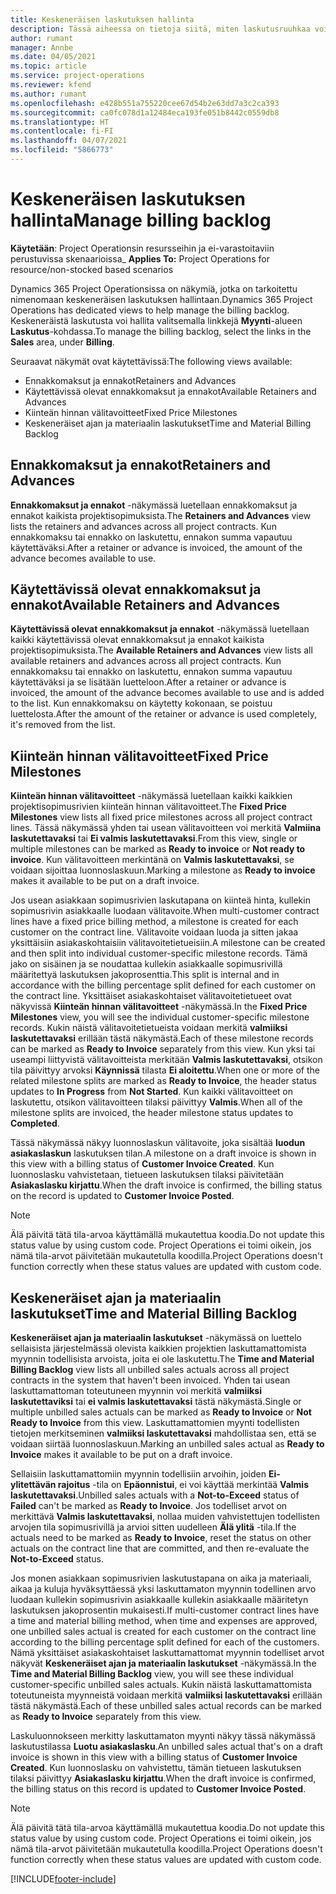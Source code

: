 ```yaml
---
title: Keskeneräisen laskutuksen hallinta
description: Tässä aiheessa on tietoja siitä, miten laskutusruuhkaa voidaan tarkastella ja käsitellä Project Operationsissa.
author: rumant
manager: Annbe
ms.date: 04/05/2021
ms.topic: article
ms.service: project-operations
ms.reviewer: kfend
ms.author: rumant
ms.openlocfilehash: e428b551a755220cee67d54b2e63dd7a3c2ca393
ms.sourcegitcommit: ca0fc078d1a12484eca193fe051b8442c0559db8
ms.translationtype: HT
ms.contentlocale: fi-FI
ms.lasthandoff: 04/07/2021
ms.locfileid: "5866773"
---
```

# <a name="manage-billing-backlog"></a><span data-ttu-id="92fa2-103">Keskeneräisen laskutuksen hallinta</span><span class="sxs-lookup"><span data-stu-id="92fa2-103">Manage billing backlog</span></span>

<span data-ttu-id="92fa2-104">**Käytetään**: Project Operationsin resursseihin ja ei-varastoitaviin perustuvissa skenaarioissa</span><span class="sxs-lookup"><span data-stu-id="92fa2-104">_ **Applies To:** Project Operations for resource/non-stocked based scenarios</span></span>

<span data-ttu-id="92fa2-105">Dynamics 365 Project Operationsissa on näkymiä, jotka on tarkoitettu nimenomaan keskeneräisen laskutuksen hallintaan.</span><span class="sxs-lookup"><span data-stu-id="92fa2-105">Dynamics 365 Project Operations has dedicated views to help manage the billing backlog.</span></span> <span data-ttu-id="92fa2-106">Keskeneräistä laskutusta voi hallita valitsemalla linkkejä **Myynti**-alueen **Laskutus**-kohdassa.</span><span class="sxs-lookup"><span data-stu-id="92fa2-106">To manage the billing backlog, select the links in the **Sales** area, under **Billing**.</span></span> 

<span data-ttu-id="92fa2-107">Seuraavat näkymät ovat käytettävissä:</span><span class="sxs-lookup"><span data-stu-id="92fa2-107">The following views available:</span></span>

- <span data-ttu-id="92fa2-108">Ennakkomaksut ja ennakot</span><span class="sxs-lookup"><span data-stu-id="92fa2-108">Retainers and Advances</span></span>
- <span data-ttu-id="92fa2-109">Käytettävissä olevat ennakkomaksut ja ennakot</span><span class="sxs-lookup"><span data-stu-id="92fa2-109">Available Retainers and Advances</span></span>
- <span data-ttu-id="92fa2-110">Kiinteän hinnan välitavoitteet</span><span class="sxs-lookup"><span data-stu-id="92fa2-110">Fixed Price Milestones</span></span>
- <span data-ttu-id="92fa2-111">Keskeneräiset ajan ja materiaalin laskutukset</span><span class="sxs-lookup"><span data-stu-id="92fa2-111">Time and Material Billing Backlog</span></span>

## <a name="retainers-and-advances"></a><span data-ttu-id="92fa2-112">Ennakkomaksut ja ennakot</span><span class="sxs-lookup"><span data-stu-id="92fa2-112">Retainers and Advances</span></span>

<span data-ttu-id="92fa2-113">**Ennakkomaksut ja ennakot** -näkymässä luetellaan ennakkomaksut ja ennakot kaikista projektisopimuksista.</span><span class="sxs-lookup"><span data-stu-id="92fa2-113">The **Retainers and Advances** view lists the retainers and advances across all project contracts.</span></span> <span data-ttu-id="92fa2-114">Kun ennakkomaksu tai ennakko on laskutettu, ennakon summa vapautuu käytettäväksi.</span><span class="sxs-lookup"><span data-stu-id="92fa2-114">After a retainer or advance is invoiced, the amount of the advance becomes available to use.</span></span>

## <a name="available-retainers-and-advances"></a><span data-ttu-id="92fa2-115">Käytettävissä olevat ennakkomaksut ja ennakot</span><span class="sxs-lookup"><span data-stu-id="92fa2-115">Available Retainers and Advances</span></span>

<span data-ttu-id="92fa2-116">**Käytettävissä olevat ennakkomaksut ja ennakot** -näkymässä luetellaan kaikki käytettävissä olevat ennakkomaksut ja ennakot kaikista projektisopimuksista.</span><span class="sxs-lookup"><span data-stu-id="92fa2-116">The **Available Retainers and Advances** view lists all available retainers and advances across all project contracts.</span></span> <span data-ttu-id="92fa2-117">Kun ennakkomaksu tai ennakko on laskutettu, ennakon summa vapautuu käytettäväksi ja se lisätään luetteloon.</span><span class="sxs-lookup"><span data-stu-id="92fa2-117">After a retainer or advance is invoiced, the amount of the advance becomes available to use and is added to the list.</span></span> <span data-ttu-id="92fa2-118">Kun ennakkomaksu on käytetty kokonaan, se poistuu luettelosta.</span><span class="sxs-lookup"><span data-stu-id="92fa2-118">After the amount of the retainer or advance is used completely, it's removed from the list.</span></span>

## <a name="fixed-price-milestones"></a><span data-ttu-id="92fa2-119">Kiinteän hinnan välitavoitteet</span><span class="sxs-lookup"><span data-stu-id="92fa2-119">Fixed Price Milestones</span></span>

<span data-ttu-id="92fa2-120">**Kiinteän hinnan välitavoitteet** -näkymässä luetellaan kaikki kaikkien projektisopimusrivien kiinteän hinnan välitavoitteet.</span><span class="sxs-lookup"><span data-stu-id="92fa2-120">The **Fixed Price Milestones** view lists all fixed price milestones across all project contract lines.</span></span> <span data-ttu-id="92fa2-121">Tässä näkymässä yhden tai usean välitavoitteen voi merkitä **Valmiina laskutettavaksi** tai **Ei valmis laskutettavaksi**.</span><span class="sxs-lookup"><span data-stu-id="92fa2-121">From this view, single or multiple milestones can be marked as **Ready to invoice** or **Not ready to invoice**.</span></span> <span data-ttu-id="92fa2-122">Kun välitavoitteen merkintänä on **Valmis laskutettavaksi**, se voidaan sijoittaa luonnoslaskuun.</span><span class="sxs-lookup"><span data-stu-id="92fa2-122">Marking a milestone as **Ready to invoice** makes it available to be put on a draft invoice.</span></span>

<span data-ttu-id="92fa2-123">Jos usean asiakkaan sopimusrivien laskutapana on kiinteä hinta, kullekin sopimusrivin asiakkaalle luodaan välitavoite.</span><span class="sxs-lookup"><span data-stu-id="92fa2-123">When multi-customer contract lines have a fixed price billing method, a milestone is created for each customer on the contract line.</span></span> <span data-ttu-id="92fa2-124">Välitavoite voidaan luoda ja sitten jakaa yksittäisiin asiakaskohtaisiin välitavoitetietueisiin.</span><span class="sxs-lookup"><span data-stu-id="92fa2-124">A milestone can be created and then split into individual customer-specific milestone records.</span></span> <span data-ttu-id="92fa2-125">Tämä jako on sisäinen ja se noudattaa kullekin asiakkaalle sopimusrivillä määritettyä laskutuksen jakoprosenttia.</span><span class="sxs-lookup"><span data-stu-id="92fa2-125">This split is internal and in accordance with the billing percentage split defined for each customer on the contract line.</span></span> <span data-ttu-id="92fa2-126">Yksittäiset asiakaskohtaiset välitavoitetietueet ovat näkyvissä **Kiinteän hinnan välitavoitteet** -näkymässä.</span><span class="sxs-lookup"><span data-stu-id="92fa2-126">In the **Fixed Price Milestones** view, you will see the individual customer-specific milestone records.</span></span> <span data-ttu-id="92fa2-127">Kukin näistä välitavoitetietueista voidaan merkitä **valmiiksi laskutettavaksi** erillään tästä näkymästä.</span><span class="sxs-lookup"><span data-stu-id="92fa2-127">Each of these milestone records can be marked as **Ready to Invoice** separately from this view.</span></span> <span data-ttu-id="92fa2-128">Kun yksi tai useampi liittyvistä välitavoitteista merkitään **Valmis laskutettavaksi**, otsikon tila päivittyy arvoksi **Käynnissä** tilasta **Ei aloitettu**.</span><span class="sxs-lookup"><span data-stu-id="92fa2-128">When one or more of the related milestone splits are marked as **Ready to Invoice**, the header status updates to **In Progress** from **Not Started**.</span></span> <span data-ttu-id="92fa2-129">Kun kaikki välitavoitteet on laskutettu, otsikon välitavoitteen tilaksi päivittyy **Valmis**.</span><span class="sxs-lookup"><span data-stu-id="92fa2-129">When all of the milestone splits are invoiced, the header milestone status updates to **Completed**.</span></span>

<span data-ttu-id="92fa2-130">Tässä näkymässä näkyy luonnoslaskun välitavoite, joka sisältää **luodun asiakaslaskun** laskutuksen tilan.</span><span class="sxs-lookup"><span data-stu-id="92fa2-130">A milestone on a draft invoice is shown in this view with a billing status of **Customer Invoice Created**.</span></span> <span data-ttu-id="92fa2-131">Kun luonnoslasku vahvistetaan, tietueen laskutuksen tilaksi päivitetään **Asiakaslasku kirjattu**.</span><span class="sxs-lookup"><span data-stu-id="92fa2-131">When the draft invoice is confirmed, the billing status on the record is updated to **Customer Invoice Posted**.</span></span> 

> [!NOTE] 
> <span data-ttu-id="92fa2-132">Älä päivitä tätä tila-arvoa käyttämällä mukautettua koodia.</span><span class="sxs-lookup"><span data-stu-id="92fa2-132">Do not update this status value by using custom code.</span></span> <span data-ttu-id="92fa2-133">Project Operations ei toimi oikein, jos nämä tila-arvot päivitetään mukautetulla koodilla.</span><span class="sxs-lookup"><span data-stu-id="92fa2-133">Project Operations doesn't function correctly when these status values are updated with custom code.</span></span>

## <a name="time-and-material-billing-backlog"></a><span data-ttu-id="92fa2-134">Keskeneräiset ajan ja materiaalin laskutukset</span><span class="sxs-lookup"><span data-stu-id="92fa2-134">Time and Material Billing Backlog</span></span>

<span data-ttu-id="92fa2-135">**Keskeneräiset ajan ja materiaalin laskutukset** -näkymässä on luettelo sellaisista järjestelmässä olevista kaikkien projektien laskuttamattomista myynnin todellisista arvoista, joita ei ole laskutettu.</span><span class="sxs-lookup"><span data-stu-id="92fa2-135">The **Time and Material Billing Backlog** view lists all unbilled sales actuals across all project contracts in the system that haven't been invoiced.</span></span> <span data-ttu-id="92fa2-136">Yhden tai usean laskuttamattoman toteutuneen myynnin voi merkitä **valmiiksi laskutettaviksi** tai **ei valmis laskutettavaksi** tästä näkymästä.</span><span class="sxs-lookup"><span data-stu-id="92fa2-136">Single or multiple unbilled sales actuals can be marked as **Ready to Invoice** or **Not Ready to Invoice** from this view.</span></span> <span data-ttu-id="92fa2-137">Laskuttamattomien myynti todellisten tietojen merkitseminen **valmiiksi laskutettavaksi** mahdollistaa sen, että se voidaan siirtää luonnoslaskuun.</span><span class="sxs-lookup"><span data-stu-id="92fa2-137">Marking an unbilled sales actual as **Ready to Invoice** makes it available to be put on a draft invoice.</span></span>

<span data-ttu-id="92fa2-138">Sellaisiin laskuttamattomiin myynnin todellisiin arvoihin, joiden **Ei-ylitettävän rajoitus** -tila on **Epäonnistui**, ei voi käyttää merkintää **Valmis laskutettavaksi**.</span><span class="sxs-lookup"><span data-stu-id="92fa2-138">Unbilled sales actuals with a **Not-to-Exceed** status of **Failed** can't be marked as **Ready to Invoice**.</span></span> <span data-ttu-id="92fa2-139">Jos todelliset arvot on merkittävä **Valmis laskutettavaksi**, nollaa muiden vahvistettujen todellisten arvojen tila sopimusrivillä ja arvioi sitten uudelleen **Älä ylitä** -tila.</span><span class="sxs-lookup"><span data-stu-id="92fa2-139">If the actuals need to be marked as **Ready to Invoice**, reset the status on other actuals on the contract line that are committed, and then re-evaluate the **Not-to-Exceed** status.</span></span>

<span data-ttu-id="92fa2-140">Jos monen asiakkaan sopimusrivien laskutustapana on aika ja materiaali, aikaa ja kuluja hyväksyttäessä yksi laskuttamaton myynnin todellinen arvo luodaan kullekin sopimusrivin asiakkaalle kullekin asiakkaalle määritetyn laskutuksen jakoprosentin mukaisesti.</span><span class="sxs-lookup"><span data-stu-id="92fa2-140">If multi-customer contract lines have a time and material billing method, when time and expenses are approved, one unbilled sales actual is created for each customer on the contract line according to the billing percentage split defined for each of the customers.</span></span> <span data-ttu-id="92fa2-141">Nämä yksittäiset asiakaskohtaiset laskuttamattomat myynnin todelliset arvot näkyvät **Keskeneräiset ajan ja materiaalin laskutukset** -näkymässä.</span><span class="sxs-lookup"><span data-stu-id="92fa2-141">In the **Time and Material Billing Backlog** view, you will see these individual customer-specific unbilled sales actuals.</span></span> <span data-ttu-id="92fa2-142">Kukin näistä laskuttamattomista toteutuneista myynneistä voidaan merkitä **valmiiksi laskutettavaksi** erillään tästä näkymästä.</span><span class="sxs-lookup"><span data-stu-id="92fa2-142">Each of these unbilled sales actual records can be marked as **Ready to Invoice** separately from this view.</span></span>

<span data-ttu-id="92fa2-143">Laskuluonnokseen merkitty laskuttamaton myynti näkyy tässä näkymässä laskutustilassa **Luotu asiakaslasku**.</span><span class="sxs-lookup"><span data-stu-id="92fa2-143">An unbilled sales actual that's on a draft invoice is shown in this view with a billing status of **Customer Invoice Created**.</span></span> <span data-ttu-id="92fa2-144">Kun luonnoslasku on vahvistettu, tämän tietueen laskutuksen tilaksi päivittyy **Asiakaslasku kirjattu**.</span><span class="sxs-lookup"><span data-stu-id="92fa2-144">When the draft invoice is confirmed, the billing status on this record is updated to **Customer Invoice Posted**.</span></span> 

> [!NOTE] 
> <span data-ttu-id="92fa2-145">Älä päivitä tätä tila-arvoa käyttämällä mukautettua koodia.</span><span class="sxs-lookup"><span data-stu-id="92fa2-145">Do not update this status value by using custom code.</span></span> <span data-ttu-id="92fa2-146">Project Operations ei toimi oikein, jos nämä tila-arvot päivitetään mukautetulla koodilla.</span><span class="sxs-lookup"><span data-stu-id="92fa2-146">Project Operations doesn't function correctly when these status values are updated with custom code.</span></span>


[!INCLUDE[footer-include](../includes/footer-banner.md)]
